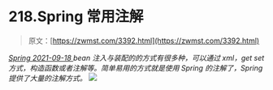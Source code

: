 <!--yml
category: 未分类
date: 0001-01-01 00:00:00
-->

# 218.Spring 常用注解

> 原文：[https://zwmst.com/3392.html](https://zwmst.com/3392.html)

   [ *Spring* ](https://zwmst.com/spring)*[ <time datetime="2021-09-18T14:18:41+08:00"> 2021-09-18 </time> ](https://zwmst.com/3392.html)  bean 注入与装配的的方式有很多种，可以通过 xml，get set 方式，构造函数或者注解等。简单易用的方式就是使用 Spring 的注解了，Spring 提供了大量的注解方式。
![](img/9e86c1f5cbd7b494e407bc25f6e3cc2f.png)*